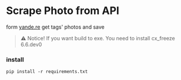 # Scrape Photo from API

form [yande.re](https://yande.re/help/api) get tags' photos and save

> ⚠ Notice! If you want build to exe. You need to install cx_freeze 6.6.dev0
### install
```{cmd}
pip install -r requirements.txt
```

